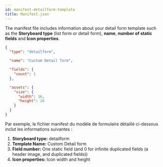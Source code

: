 ```yaml
---
id: manifest-detailform-template
title: Manifest.json
---
```


The manifest file includes information about your detail form template such as the **Storyboard type** (list form or detail form), **name**, **number of static fields** and **Icon properties**.


```json
{
  "type": "detailform",

  "name": "Custom Detail form",

  "fields": {
    "count": 1
  },

  "assets": {
    "size": {
      "width": 16,
      "height": 16
    }
  }
}

```

Par exemple, le fichier manifest du modèle de formulaire détaillé ci-dessous inclut les informations suivantes :

1. **Storyboard type:** detailform
2. **Template Name:** Custom Detail form
3. **Field number:** One static field (and 0 for infinite duplicated fields (a header image, and duplicated fields))
4. **Icon properties:** Icon width and height
